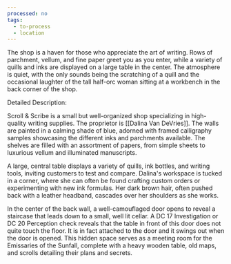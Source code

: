 ```yaml
---
processed: no
tags:
  - to-process
  - location
---
```

The shop is a haven for those who appreciate the art of writing. Rows of parchment, vellum, and fine paper greet you as you enter, while a variety of quills and inks are displayed on a large table in the center. The atmosphere is quiet, with the only sounds being the scratching of a quill and the occasional laughter of the tall half-orc woman sitting at a workbench in the back corner of the shop.

Detailed Description:

Scroll & Scribe is a small but well-organized shop specializing in high-quality writing supplies. The proprietor is [[Dalina Van DeVries]]. The walls are painted in a calming shade of blue, adorned with framed calligraphy samples showcasing the different inks and parchments available. The shelves are filled with an assortment of papers, from simple sheets to luxurious vellum and illuminated manuscripts.

A large, central table displays a variety of quills, ink bottles, and writing tools, inviting customers to test and compare. Dalina's workspace is tucked in a corner, where she can often be found crafting custom orders or experimenting with new ink formulas. Her dark brown hair, often pushed back with a leather headband, cascades over her shoulders as she works.

In the center of the back wall, a well-camouflaged door opens to reveal a staircase that leads down to a small, well lit cellar. A DC 17 Investigation or DC 20 Perception check reveals that the table in front of this door does not quite touch the floor. It is in fact attached to the door and it swings out when the door is opened. This hidden space serves as a meeting room for the Emissaries of the Sunfall, complete with a heavy wooden table, old maps, and scrolls detailing their plans and secrets.

